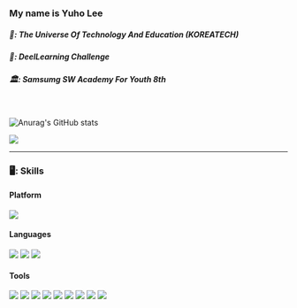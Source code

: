 ### My name is Yuho Lee

##### 🏫: The Universe Of Technology And Education (KOREATECH)
##### 🧠: DeelLearning Challenge
##### 🏛️: Samsumg SW Academy For Youth 8th 
</br>

![Anurag's GitHub stats](https://github-readme-stats.vercel.app/api?username=YuhoLee&&show_icons=true&theme=vue)
<p>
  <a href="https://feedcode.tistory.com/" target="_blank"><img src="https://img.shields.io/badge/Blog-00C73C?style=flat-square&logo=Storyblok&logoColor=white"/></a>
</p>


</b>


<hr>

### 🖥️: Skills
#### Platform 
<p>
  <img src="https://img.shields.io/badge/Android-3DDC84?style=flat-square&logo=Android&logoColor=white"/>
</p>

#### Languages
<p>
  <img src="https://img.shields.io/badge/Java-007396?style=flat-square&logo=Java&logoColor=white"/>
  <img src="https://img.shields.io/badge/Kotlin-0095D5?style=flat-square&logo=Kotlin&logoColor=white"/> 
  <img src="https://img.shields.io/badge/Python-3376AB?style=flat-square&logo=Python&logoColor=white"/>
</p>
 
#### Tools
<p>
  <img src="https://img.shields.io/badge/Android%20Studio-313335?style=flat-square&logo=androidstudio&logoColor=99CC00"/>
  <img src="https://img.shields.io/badge/PyCharm-000000?style=flat-square&logo=PyCharm&logoColor=white"/>
  <img src="https://img.shields.io/badge/Eclipse IDE-2C2255?style=flat-square&logo=Eclipse IDE&logoColor=white"/>
  <img src="https://img.shields.io/badge/Google Colab-F9AB00?style=flat-square&logo=Google Colab&logoColor=white"/>
  <img src="https://img.shields.io/badge/Pytorch-EE4C2C?style=flat-square&logo=Pytorch&logoColor=white"/>
  <img src="https://img.shields.io/badge/Source%20Tree-005DF4?style=flat-square&logo=sourcetree&logoColor=white"/>
  <img src="https://img.shields.io/badge/Git-F05032?style=flat-square&logo=Git&logoColor=white"/>
  <img src="https://img.shields.io/badge/GitHub-181717?style=flat-square&logo=GitHub&logoColor=white"/>
  <img src="https://img.shields.io/badge/Notion-EEEEEE?style=flat-square&logo=Notion&logoColor=black"/>
</p>
</b>
